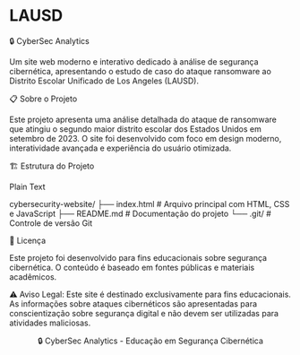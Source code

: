 # LAUSD

🔒 CyberSec Analytics

Um site web moderno e interativo dedicado à análise de segurança cibernética, apresentando o estudo de caso do ataque ransomware ao Distrito Escolar Unificado de Los Angeles (LAUSD).


📋 Sobre o Projeto

Este projeto apresenta uma análise detalhada do ataque de ransomware que atingiu o segundo maior distrito escolar dos Estados Unidos em setembro de 2023. O site foi desenvolvido com foco em design moderno, interatividade avançada e experiência do usuário otimizada.

🏗️ Estrutura do Projeto

Plain Text


cybersecurity-website/
├── index.html          # Arquivo principal com HTML, CSS e JavaScript
├── README.md           # Documentação do projeto
└── .git/              # Controle de versão Git

📝 Licença

Este projeto foi desenvolvido para fins educacionais sobre segurança cibernética. O conteúdo é baseado em fontes públicas e materiais acadêmicos.


⚠️ Aviso Legal: Este site é destinado exclusivamente para fins educacionais. As informações sobre ataques cibernéticos são apresentadas para conscientização sobre segurança digital e não devem ser utilizadas para atividades maliciosas.




<div align="center">

🔒 CyberSec Analytics - Educação em Segurança Cibernética




















</div>

